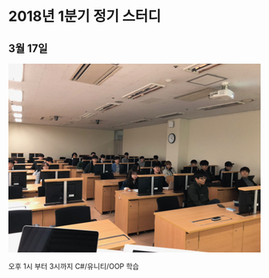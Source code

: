 <!-- TITLE: 2018 년 1 학기 -->
<!-- SUBTITLE: A quick summary of 2018 년 1 학기 -->

# 2018년 1분기 정기 스터디
## 3월 17일
![Img 0655](/uploads/img-0655.jpg "Img 0655")

오후 1시 부터 3시까지 C#/유니티/OOP 학습